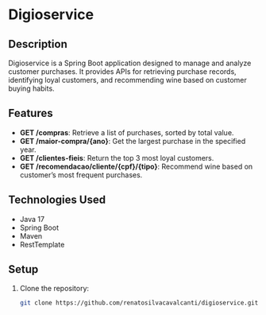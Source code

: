 # Digioservice

## Description
Digioservice is a Spring Boot application designed to manage and analyze customer purchases. It provides APIs for retrieving purchase records, identifying loyal customers, and recommending wine based on customer buying habits.

## Features
- **GET /compras**: Retrieve a list of purchases, sorted by total value.
- **GET /maior-compra/{ano}**: Get the largest purchase in the specified year.
- **GET /clientes-fieis**: Return the top 3 most loyal customers.
- **GET /recomendacao/cliente/{cpf}/{tipo}**: Recommend wine based on customer’s most frequent purchases.

## Technologies Used
- Java 17
- Spring Boot
- Maven
- RestTemplate

## Setup
1. Clone the repository:
   ```bash
   git clone https://github.com/renatosilvacavalcanti/digioservice.git
